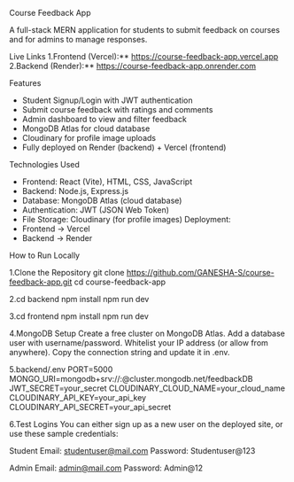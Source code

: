 Course Feedback App

A full-stack MERN application for students to submit feedback on courses and for admins to manage responses.

Live Links
1.Frontend (Vercel):** https://course-feedback-app.vercel.app  
2.Backend (Render):** https://course-feedback-app.onrender.com  

Features
- Student Signup/Login with JWT authentication
- Submit course feedback with ratings and comments
- Admin dashboard to view and filter feedback
- MongoDB Atlas for cloud database
- Cloudinary for profile image uploads
- Fully deployed on Render (backend) + Vercel (frontend)

Technologies Used
 - Frontend: React (Vite), HTML, CSS, JavaScript
 - Backend: Node.js, Express.js
 - Database: MongoDB Atlas (cloud database)
 - Authentication: JWT (JSON Web Token)
 - File Storage: Cloudinary (for profile images)
Deployment:
 - Frontend → Vercel
 - Backend → Render

How to Run Locally

1.Clone the Repository
  git clone https://github.com/GANESHA-S/course-feedback-app.git
  cd course-feedback-app

2.cd backend
  npm install
  npm run dev

3.cd frontend
  npm install
  npm run dev   

4.MongoDB Setup
  Create a free cluster on MongoDB Atlas.
  Add a database user with username/password.
  Whitelist your IP address (or allow from anywhere).
  Copy the connection string and update it in .env.

5.backend/.env
  PORT=5000
  MONGO_URI=mongodb+srv://<username>:<password>@cluster.mongodb.net/feedbackDB
  JWT_SECRET=your_secret
  CLOUDINARY_CLOUD_NAME=your_cloud_name
  CLOUDINARY_API_KEY=your_api_key
  CLOUDINARY_API_SECRET=your_api_secret

6.Test Logins
  You can either sign up as a new user on the deployed site, or use these sample credentials:
  
  Student
  Email: studentuser@mail.com
  Password: Studentuser@123
  
  Admin
  Email: admin@mail.com
  Password: Admin@12

